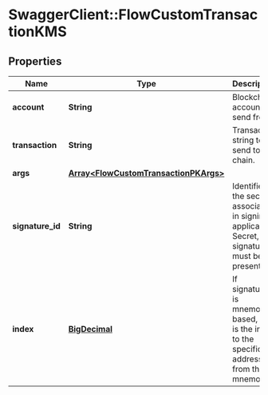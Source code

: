 # SwaggerClient::FlowCustomTransactionKMS

## Properties
Name | Type | Description | Notes
------------ | ------------- | ------------- | -------------
**account** | **String** | Blockchain account to send from | 
**transaction** | **String** | Transaction string to send to the chain. | 
**args** | [**Array&lt;FlowCustomTransactionPKArgs&gt;**](FlowCustomTransactionPKArgs.md) |  | 
**signature_id** | **String** | Identifier of the secret associated in signing application. Secret, or signature Id must be present. | 
**index** | [**BigDecimal**](BigDecimal.md) | If signatureId is mnemonic-based, this is the index to the specific address from that mnemonic. | [optional] 


